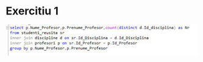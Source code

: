 # Exercitiu 1
![img](https://github.com/NicoletaTirdea/DB_sem3/blob/master/Lab_4/Images/photo_2018-12-04_01-23-06.jpg)
